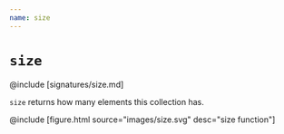 ```yaml
---
name: size
---
```


# `size`

@include [signatures/size.md]

`size` returns how many elements this collection has.

@include [figure.html source="images/size.svg" desc="size function"]
